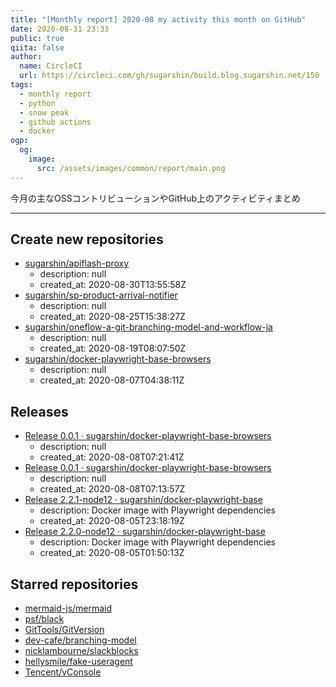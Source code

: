 ```yaml
---
title: "[Monthly report] 2020-08 my activity this month on GitHub"
date: 2020-08-31 23:33
public: true
qiita: false
author:
  name: CircleCI
  url: https://circleci.com/gh/sugarshin/build.blog.sugarshin.net/150
tags:
  - monthly report
  - python
  - snow peak
  - github actions
  - docker
ogp:
  og:
    image:
      src: /assets/images/common/report/main.png
---
```


今月の主なOSSコントリビューションやGitHub上のアクティビティまとめ

***

## Create new repositories

- [sugarshin/apiflash-proxy](https://github.com/sugarshin/apiflash-proxy)
  - description: null
  - created_at: 2020-08-30T13:55:58Z
- [sugarshin/sp-product-arrival-notifier](https://github.com/sugarshin/sp-product-arrival-notifier)
  - description: null
  - created_at: 2020-08-25T15:38:27Z
- [sugarshin/oneflow-a-git-branching-model-and-workflow-ja](https://github.com/sugarshin/oneflow-a-git-branching-model-and-workflow-ja)
  - description: null
  - created_at: 2020-08-19T08:07:50Z
- [sugarshin/docker-playwright-base-browsers](https://github.com/sugarshin/docker-playwright-base-browsers)
  - description: null
  - created_at: 2020-08-07T04:38:11Z

## Releases

- [Release 0.0.1 · sugarshin/docker-playwright-base-browsers](https://github.com/sugarshin/docker-playwright-base-browsers/releases/tag/0.0.1)
  - description: null
  - created_at: 2020-08-08T07:21:41Z
- [Release 0.0.1 · sugarshin/docker-playwright-base-browsers](https://github.com/sugarshin/docker-playwright-base-browsers/releases/tag/0.0.1)
  - description: null
  - created_at: 2020-08-08T07:13:57Z
- [Release 2.2.1-node12 · sugarshin/docker-playwright-base](https://github.com/sugarshin/docker-playwright-base/releases/tag/2.2.1-node12)
  - description: Docker image with Playwright dependencies
  - created_at: 2020-08-05T23:18:19Z
- [Release 2.2.0-node12 · sugarshin/docker-playwright-base](https://github.com/sugarshin/docker-playwright-base/releases/tag/2.2.0-node12)
  - description: Docker image with Playwright dependencies
  - created_at: 2020-08-05T01:50:13Z

## Starred repositories

- [mermaid-js/mermaid](https://github.com/mermaid-js/mermaid)
- [psf/black](https://github.com/psf/black)
- [GitTools/GitVersion](https://github.com/GitTools/GitVersion)
- [dev-cafe/branching-model](https://github.com/dev-cafe/branching-model)
- [nicklambourne/slackblocks](https://github.com/nicklambourne/slackblocks)
- [hellysmile/fake-useragent](https://github.com/hellysmile/fake-useragent)
- [Tencent/vConsole](https://github.com/Tencent/vConsole)
